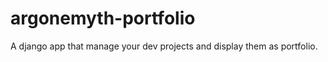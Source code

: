 argonemyth-portfolio
====================

A django app that manage your dev projects and display them as portfolio.